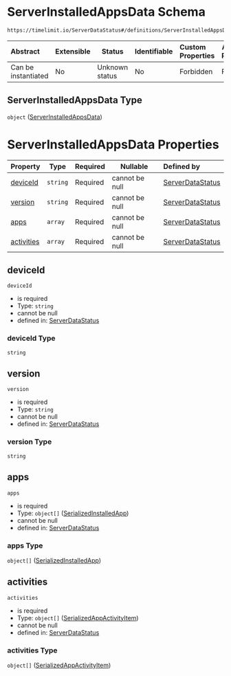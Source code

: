 # ServerInstalledAppsData Schema

```txt
https://timelimit.io/ServerDataStatus#/definitions/ServerInstalledAppsData
```




| Abstract            | Extensible | Status         | Identifiable | Custom Properties | Additional Properties | Access Restrictions | Defined In                                                                            |
| :------------------ | ---------- | -------------- | ------------ | :---------------- | --------------------- | ------------------- | ------------------------------------------------------------------------------------- |
| Can be instantiated | No         | Unknown status | No           | Forbidden         | Forbidden             | none                | [ServerDataStatus.schema.json\*](ServerDataStatus.schema.json "open original schema") |

## ServerInstalledAppsData Type

`object` ([ServerInstalledAppsData](serverdatastatus-definitions-serverinstalledappsdata.md))

# ServerInstalledAppsData Properties

| Property                  | Type     | Required | Nullable       | Defined by                                                                                                                                                                                                |
| :------------------------ | -------- | -------- | -------------- | :-------------------------------------------------------------------------------------------------------------------------------------------------------------------------------------------------------- |
| [deviceId](#deviceId)     | `string` | Required | cannot be null | [ServerDataStatus](serverdatastatus-definitions-serverinstalledappsdata-properties-deviceid.md "https&#x3A;//timelimit.io/ServerDataStatus#/definitions/ServerInstalledAppsData/properties/deviceId")     |
| [version](#version)       | `string` | Required | cannot be null | [ServerDataStatus](serverdatastatus-definitions-serverinstalledappsdata-properties-version.md "https&#x3A;//timelimit.io/ServerDataStatus#/definitions/ServerInstalledAppsData/properties/version")       |
| [apps](#apps)             | `array`  | Required | cannot be null | [ServerDataStatus](serverdatastatus-definitions-serverinstalledappsdata-properties-apps.md "https&#x3A;//timelimit.io/ServerDataStatus#/definitions/ServerInstalledAppsData/properties/apps")             |
| [activities](#activities) | `array`  | Required | cannot be null | [ServerDataStatus](serverdatastatus-definitions-serverinstalledappsdata-properties-activities.md "https&#x3A;//timelimit.io/ServerDataStatus#/definitions/ServerInstalledAppsData/properties/activities") |

## deviceId




`deviceId`

-   is required
-   Type: `string`
-   cannot be null
-   defined in: [ServerDataStatus](serverdatastatus-definitions-serverinstalledappsdata-properties-deviceid.md "https&#x3A;//timelimit.io/ServerDataStatus#/definitions/ServerInstalledAppsData/properties/deviceId")

### deviceId Type

`string`

## version




`version`

-   is required
-   Type: `string`
-   cannot be null
-   defined in: [ServerDataStatus](serverdatastatus-definitions-serverinstalledappsdata-properties-version.md "https&#x3A;//timelimit.io/ServerDataStatus#/definitions/ServerInstalledAppsData/properties/version")

### version Type

`string`

## apps




`apps`

-   is required
-   Type: `object[]` ([SerializedInstalledApp](serverdatastatus-definitions-serializedinstalledapp.md))
-   cannot be null
-   defined in: [ServerDataStatus](serverdatastatus-definitions-serverinstalledappsdata-properties-apps.md "https&#x3A;//timelimit.io/ServerDataStatus#/definitions/ServerInstalledAppsData/properties/apps")

### apps Type

`object[]` ([SerializedInstalledApp](serverdatastatus-definitions-serializedinstalledapp.md))

## activities




`activities`

-   is required
-   Type: `object[]` ([SerializedAppActivityItem](serverdatastatus-definitions-serializedappactivityitem.md))
-   cannot be null
-   defined in: [ServerDataStatus](serverdatastatus-definitions-serverinstalledappsdata-properties-activities.md "https&#x3A;//timelimit.io/ServerDataStatus#/definitions/ServerInstalledAppsData/properties/activities")

### activities Type

`object[]` ([SerializedAppActivityItem](serverdatastatus-definitions-serializedappactivityitem.md))
